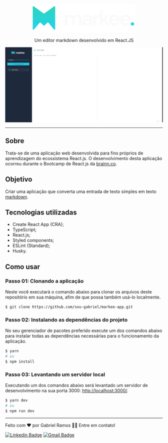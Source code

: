 <div align='center'>
  <img src='src\resources\assets\images\logo.svg'>
  <p>Um editor markdown desenvolvido em React.JS</p>
</div>

![GIF demonstrativo](.github/demo-markee.gif)

---

## Sobre
Trata-se de uma aplicação web desenvolvida para fins próprios de aprendizagem do ecossistema React.js. O desenvolvimento desta aplicação ocorreu durante o Bootcamp de React.js da [brainn.co](https://brainn.co/).

## Objetivo
Criar uma aplicação que converta uma entrada de texto simples em texto [markdown](https://docs.pipz.com/central-de-ajuda/learning-center/guia-basico-de-markdown#open).

## Tecnologias utilizadas
- Create React App (CRA);
- TypeScript;
- React.js;
- Styled components;
- ESLint (Standard);
- Husky.

## Como usar
### Passo 01: Clonando a aplicação
Neste você executará o comando abaixo para clonar os arquivos deste repositório em sua máquina, afim de que possa também usá-lo localmente.

```bash
$ git clone https://github.com/sou-gabriel/markee-app.git
```

### Passo 02: Instalando as dependências do projeto
No seu gerenciador de pacotes preferido execute um dos comandos abaixo para instalar todas as dependências necessárias para o funcionamento da aplicação.

```bash
$ yarn
# ou
$ npm install
```

### Passo 03: Levantando um servidor local
Executando um dos comandos abaixo será levantado um servidor de desenvolvimento na sua porta 3000: <a href="http://localhost:3000/" target="_blank">http://localhost:3000/</a>.

```bash
$ yarn dev
# ou
$ npm run dev
```

---

Feito com ❤️ por Gabriel Ramos 👋🏽 Entre em contato!

[![Linkedin Badge](https://img.shields.io/badge/-sou--gabriel-blue?style=flat-square&logo=Linkedin&logoColor=white&link=https://www.linkedin.com/in/sou-gabriel/)](https://www.linkedin.com/in/sou-gabriel/) 
[![Gmail Badge](https://img.shields.io/badge/-dev.gabrielramos@gmail.com-c14438?style=flat-square&logo=Gmail&logoColor=white&link=mailto:dev.gabrielramos@gmail.com)](mailto:dev.gabrielramos@gmail.com)

